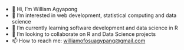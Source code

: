 - 👋 Hi, I’m William Agyapong
- 👀 I’m interested in web development, statistical computing and data science
- 🌱 I’m currently learning software development and data science in R
- 💞️ I’m looking to collaborate on R  and Data Science projects
- 📫 How to reach me: williamofosuagypang@gmail.com

<!---
williamagyapong/williamagyapong is a ✨ special ✨ repository because its `README.md` (this file) appears on your GitHub profile.
You can click the Preview link to take a look at your changes.
--->
